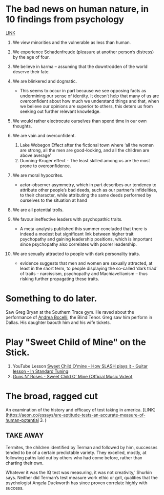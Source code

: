 
# The bad news on human nature, in 10 findings from psychology 

[LINK](https://aeon.co/ideas/the-bad-news-on-human-nature-in-10-findings-from-psychology)

1. We view minorities and the vulnerable as less than human.
2. We experience Schadenfreude (pleasure at another person’s distress) by the age of four.
3. We believe in karma – assuming that the downtrodden of the world deserve their fate.
4. We are blinkered and dogmatic.
	- This seems to occur in part because we see opposing facts as undermining our sense of identity. It doesn’t help that many of us are overconfident about how much we understand things and that, when we believe our opinions are superior to others, this deters us from seeking out further relevant knowledge.

5. We would rather electrocute ourselves than spend time in our own thoughts.
6. We are vain and overconfident.
	1. Lake Wobegon Effect after the fictional town where ‘all the women are strong, all the men are good-looking, and all the children are above average’
	2. Dunning-Kruger effect - The least skilled among us are the most prone to overconfidence.
7. We are moral hypocrites.
	- actor-observer asymmetry, which in part describes our tendency to attribute other people’s bad deeds, such as our partner’s infidelities, to their character, while attributing the same deeds performed by ourselves to the situation at hand

8. We are all potential trolls.
9. We favour ineffective leaders with psychopathic traits.
	- A meta-analysis published this summer concluded that there is indeed a modest but significant link between higher trait psychopathy and gaining leadership positions, which is important since psychopathy also correlates with poorer leadership.
10. We are sexually attracted to people with dark personality traits.
	-  evidence suggests that men and women are sexually attracted, at least in the short term, to people displaying the so-called ‘dark triad’ of traits – narcissism, psychopathy and Machiavellianism – thus risking further propagating these traits.

# Something to do later.

Saw Greg Bryan at the Southern Trace gym. He raved about the performance of         [Andrea Bocelli](https://en.wikipedia.org/wiki/Andrea_Bocelli), the Blind Tenor. Greg saw him perform in Dallas. His daughter baouth him and his wife tickets.

# Play "Sweet Child of Mine" on the Stick.

1. YouTube Lesson [Sweet Child O'mine - How SLASH plays it - Guitar lesson - In Standard Tuning](https://www.youtube.com/watch?v=m24SlD15zM8)
2. [Guns N' Roses - Sweet Child O' Mine (Official Music Video)](https://www.youtube.com/watch?v=1w7OgIMMRc4)


# The broad, ragged cut

An examination of the history and efficacy of test taking in america. [LINK](https://aeon.co/essays/are-aptitude-tests-an-accurate-measure-of-human-potential
3. )
## TAKE AWAY

Termites, the children identified by Terman and followed by him, successes tended to be of a certain predictable variety. They excelled, mostly, at following paths laid out by others who had come before, rather than charting their own.

Whatever it was the IQ test was measuring, it was not creativity,’ Shurkin says. Neither did Terman’s test measure work ethic or grit, qualities that the psychologist Angela Duckworth has since proven correlate highly with success.